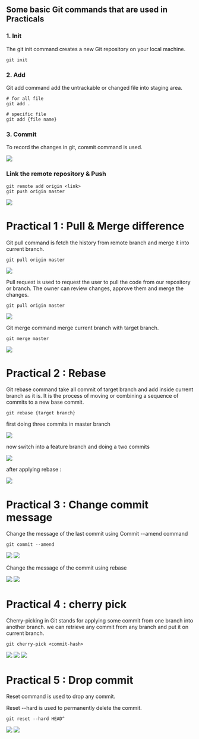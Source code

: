 ## Some basic Git commands that are used in Practicals

### 1. Init 
  The git init command creates a new Git repository on your local machine. 
```
git init
```
### 2. Add
Git add command add the untrackable or changed file into staging area.

```
# for all file
git add .

# specific file
git add {file name}
```
### 3. Commit

To record the changes in git, commit command is used.

<img src="./images/commit.png">

### Link the remote repository & Push
   
```
git remote add origin <link>
git push origin master
```

<img src="./images/Link remote and push.png">

# Practical 1 : Pull & Merge difference
Git pull command is fetch the history from remote branch and merge it into current branch. 
    
```
git pull origin master
```

<img src="./images/p1/1.png">


Pull request is used to request the user to pull the code from our repository or branch.
The owner can review changes, approve them and merge the changes.
    
```
git pull origin master
```


<img src="./images/p1/2.png">

Git merge command merge current branch with target branch.

    
```
git merge master
```

<img src="./images/p1/3.png">

# Practical 2 : Rebase
Git rebase command take all commit of target branch and add inside current branch as it is. It is the process of moving or combining a sequence of commits to a new base commit.

```
git rebase {target branch}
```
first doing three commits in master branch

<img src="./images/p2/1.png">

now switch into a feature branch and doing a two commits

<img src="./images/p2/2.png">

after applying rebase :

<img src="./images/p2/3.png">

# Practical 3 : Change commit message

Change the message of the last commit using Commit --amend command

```
git commit --amend
```
<img src="./images/p3/1.png">
<img src="./images/p3/2.png">

Change the message of the commit using rebase

<img src="./images/p3/3.png">
<img src="./images/p3/4.png">

# Practical 4 : cherry pick

Cherry-picking in Git stands for applying some commit from one branch into another branch. we can retrieve any commit from any branch and put it on current branch.

```
git cherry-pick <commit-hash>
```

<img src="./images/p4/1.png">
<img src="./images/p4/2.png">
<img src="./images/p4/3.png">

# Practical 5 : Drop commit

Reset command is used to drop any commit. 

Reset --hard is used to permanently delete the commit.


```
git reset --hard HEAD^
```

<img src="./images/p5/1.png">
<img src="./images/p5/2.png">